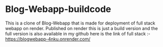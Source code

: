 # Blog-Webapp-buildcode
This is a clone of Blog-Webapp that is made for deployment of full stack webapp on render.
Published on render this is just a build version and the full version is also available in my github
here is the link of full stack :- https://blogwebapp-4nku.onrender.com/
